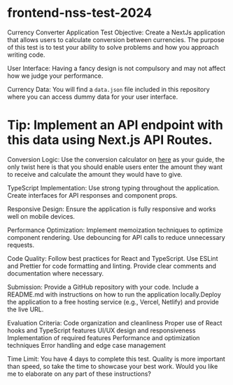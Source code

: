 # frontend-nss-test-2024

Currency Converter Application Test
Objective:
Create a NextJs application that allows users to calculate conversion between currencies. 
The purpose of this test is to test your ability to solve problems and how you approach writing code.

User Interface:
Having a fancy design is not compulsory and may not affect how we judge your performance.  


Currency Data:
You will find a `data.json` file included in this repository where you can access dummy data for your user interface.
# Tip: Implement an API endpoint with this data using Next.js API Routes.


Conversion Logic:
Use the conversion calculator on [here](https://www.wewire.com/rates) as your guide, 
the only twist here is that you should enable users enter the amount they want to receive 
and calculate the amount they would have to give.



TypeScript Implementation:
Use strong typing throughout the application. Create interfaces for API responses and component props.


Responsive Design:
Ensure the application is fully responsive and works well on mobile devices.


Performance Optimization:
Implement memoization techniques to optimize component rendering. Use debouncing for API calls to reduce unnecessary requests.


Code Quality:
Follow best practices for React and TypeScript. Use ESLint and Prettier for code formatting and linting. Provide clear comments and documentation where necessary.


Submission:
Provide a GitHub repository with your code. Include a README.md with instructions on how to run the application locally.Deploy the application to a free hosting service (e.g., Vercel, Netlify) and provide the live URL.

Evaluation Criteria:
Code organization and cleanliness
Proper use of React hooks and TypeScript features
UI/UX design and responsiveness
Implementation of required features
Performance and optimization techniques
Error handling and edge case management

Time Limit:
You have 4 days to complete this test. Quality is more important than speed, so take the time to showcase your best work.
Would you like me to elaborate on any part of these instructions?
